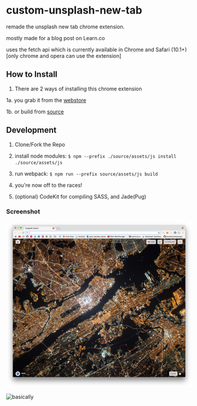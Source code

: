 # custom-unsplash-new-tab

remade the unsplash new tab chrome extension.

mostly made for a blog post on Learn.co

uses the fetch api which is currently available in Chrome and Safari (10.1+)[only chrome and opera can use the extension]

## How to Install
1. There are 2 ways of installing this chrome extension

  1a. you grab it from the [webstore](https://chrome.google.com/webstore/detail/custom-unsplash-instant/jakkljefkjcncpdibfmogcbdhonbiplp)

  1b. or build from [source](https://github.com/mcansh/unsplash-new-tab/releases/latest)

## Development
1. Clone/Fork the Repo

2. install node modules: `$ npm --prefix ./source/assets/js install ./source/assets/js`

3. run webpack: `$ npm run --prefix source/assets/js build`

4. you're now off to the races!

5. (optional) CodeKit for compiling SASS, and Jade(Pug)

### Screenshot
![Screenshot](screenshot.jpg)

![basically](http://weknowmemes.com/wp-content/uploads/2013/11/i-made-this-comic.jpg)
